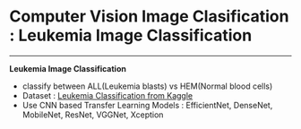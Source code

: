 # Computer Vision Image Clasification : Leukemia Image Classification
---

**Leukemia Image Classification**
- classify between ALL(Leukemia blasts) vs HEM(Normal blood cells)
- Dataset : [Leukemia Classification from Kaggle]("https://www.kaggle.com/datasets/andrewmvd/leukemia-classification") 
- Use CNN based Transfer Learning Models : EfficientNet, DenseNet, MobileNet, ResNet, VGGNet, Xception
